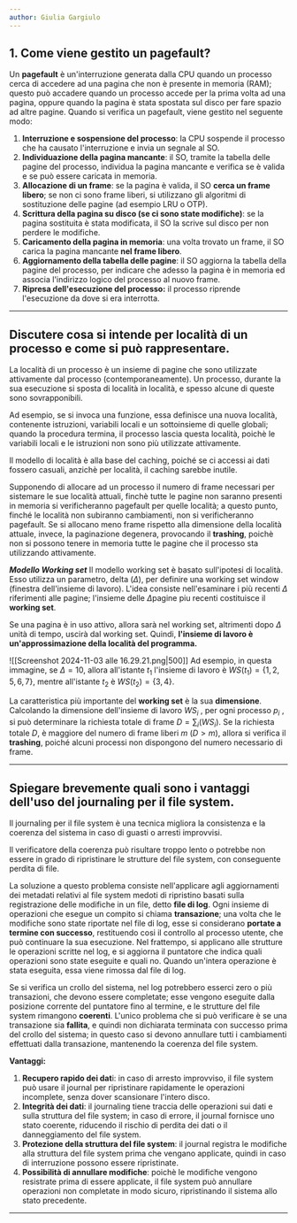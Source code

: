 ```yaml
---
author: Giulia Gargiulo
---
```

## 1. Come viene gestito un pagefault?
Un **pagefault** è un'interruzione generata dalla CPU quando un processo cerca di accedere ad una pagina che non è presente in memoria (RAM); questo può accadere quando un processo accede per la prima volta ad una pagina, oppure quando la pagina è stata spostata sul disco per fare spazio ad altre pagine. Quando si verifica un pagefault, viene gestito nel seguente modo:
1. **Interruzione e sospensione del processo**: la CPU sospende il processo che ha causato l'interruzione e invia un segnale al SO.
2. **Individuazione della pagina mancante**: il SO, tramite la tabella delle pagine del processo, individua la pagina mancante e verifica se è valida e se può essere caricata in memoria.
3. **Allocazione di un frame**: se la pagina è valida, il SO **cerca un frame libero**; se non ci sono frame liberi, si utilizzano gli algoritmi di sostituzione delle pagine (ad esempio LRU o OTP).
4. **Scrittura della pagina su disco (se ci sono state modifiche)**: se la pagina sostituita è stata modificata, il SO la scrive sul disco per non perdere le modifiche.
5. **Caricamento della pagina in memoria**: una volta trovato un frame, il SO carica la pagina mancante **nel frame libero**.
6. **Aggiornamento della tabella delle pagine**: il SO aggiorna la tabella della pagine del processo, per indicare che adesso la pagina è in memoria ed associa l'indirizzo logico del processo al nuovo frame.
7. **Ripresa dell'esecuzione del processo:** il processo riprende l'esecuzione da dove si era interrotta.
---
## Discutere cosa si intende per località di un processo e come si può rappresentare.

La località di un processo è un insieme di pagine che sono utilizzate attivamente dal processo (contemporaneamente). Un processo, durante la sua esecuzione si sposta di località in località, e spesso alcune di queste sono sovrapponibili.

Ad esempio, se si invoca una funzione, essa definisce una nuova località, contenente istruzioni, variabili locali e un sottoinsieme di quelle globali; quando la procedura termina, il processo lascia questa località, poichè le variabili locali e le istruzioni non sono più utilizzate attivamente.

Il modello di località è alla base del caching, poiché se ci accessi ai dati fossero casuali, anzichè per località, il caching sarebbe inutile.

Supponendo di allocare ad un processo il numero di frame necessari per sistemare le sue località attuali, finchè tutte le pagine non saranno presenti in memoria si verificheranno pagefault per quelle località; a questo punto, finché le località non subiranno cambiamenti, non si verificheranno pagefault.
Se si allocano meno frame rispetto alla dimensione della località attuale, invece, la paginazione degenera, provocando il **trashing**, poichè non si possono tenere in memoria tutte le pagine che il processo sta utilizzando attivamente.

***Modello Working set***
Il modello working set è basato sull'ipotesi di località. Esso utilizza un parametro, delta ($\Delta$), per definire una working set window (finestra dell'insieme di lavoro).
L'idea consiste nell'esaminare i più recenti $\Delta$ riferimenti alle pagine; l'insieme delle $\Delta$pagine piu recenti costituisce il **working set**. 

Se una pagina è in uso attivo, allora sarà nel working set, altrimenti dopo $\Delta$ unità di tempo, uscirà dal working set. Quindi, **l'insieme di lavoro è un'approssimazione della località del programma.**

![[Screenshot 2024-11-03 alle 16.29.21.png|500]]
Ad esempio, in questa immagine, se $\Delta = 10$, allora all'istante $t_1$ l'insieme di lavoro è $WS(t_1)=\{1,2,5,6,7\}$, mentre all'istante $t_2$ è $WS(t_2)=\{3,4\}$.

La caratteristica più importante del **working set** è la sua **dimensione**. Calcolando la dimensione dell'insieme di lavoro $WS_i$ , per ogni processo $p_i$ , si può determinare la richiesta totale di frame $D = \sum_i(WS_i)$. Se la richiesta totale $D$, è maggiore del numero di frame liberi $m$ ($D > m$), allora si verifica il **trashing**, poiché alcuni processi non dispongono del numero necessario di frame.

---
## Spiegare brevemente quali sono i vantaggi dell'uso del journaling per il file system.

Il journaling per il file system è una tecnica migliora la consistenza e la coerenza del sistema in caso di guasti o arresti improvvisi. 

Il verificatore della coerenza può risultare troppo lento o potrebbe non essere in grado di ripristinare le strutture del file system, con conseguente perdita di file.

La soluzione a questo problema consiste nell'applicare agli aggiornamenti dei metadati relativi al file system medoti di ripristino basati sulla registrazione delle modifiche in un file, detto **file di log**. Ogni insieme di operazioni che esegue un compito si chiama **transazione**; una volta che le modifiche sono state riportate nel file di log, esse si considerano **portate a termine con successo**, restituendo cosi il controllo al processo utente, che può continuare la sua esecuzione.
Nel frattempo, si applicano alle strutture le operazioni scritte nel log, e si aggiorna il puntatore che indica quali operazioni sono state eseguite e quali no.
Quando un'intera operazione è stata eseguita, essa viene rimossa dal file di log.

Se si verifica un crollo del sistema, nel log potrebbero esserci zero o più transazioni, che devono essere completate; esse vengono eseguite dalla posizione corrente del puntatore fino al termine, e le strutture del file system rimangono **coerenti**.
L'unico problema che si può verificare è se una transazione sia **fallita**, e quindi non dichiarata terminata con successo prima del crollo del sistema; in questo caso si devono annullare tutti i cambiamenti effettuati dalla transazione, mantenendo la coerenza del file system.

**Vantaggi:**
1. **Recupero rapido dei dat**i: in caso di arresto improvviso, il file system può usare il journal per ripristinare rapidamente le operazioni incomplete, senza dover scansionare l'intero disco.
2. **Integrità dei dati**: il journaling tiene traccia delle operazioni sui dati e sulla struttura del file system; in caso di errore, il journal fornisce uno stato coerente, riducendo il rischio di perdita dei dati o il danneggiamento del file system.
3. **Protezione della struttura del file system**: il journal registra le modifiche alla struttura del file system prima che vengano applicate, quindi in caso di interruzione possono essere ripristinate.
4. **Possibilità di annullare modifiche**: poichè le modifiche vengono resistrate prima di essere applicate, il file system può annullare operazioni non completate in modo sicuro, ripristinando il sistema allo stato precedente.

---

